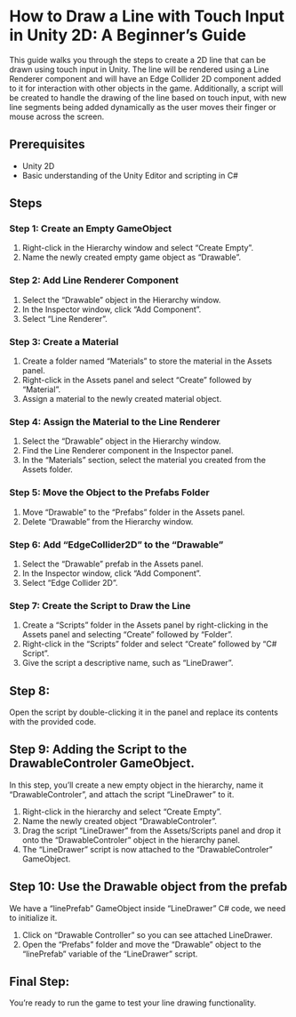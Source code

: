 # How to Draw a Line with Touch Input in Unity 2D: A Beginner’s Guide

This guide walks you through the steps to create a 2D line that can be drawn using touch input in Unity. The line will be rendered using a Line Renderer component and will have an Edge Collider 2D component added to it for interaction with other objects in the game. Additionally, a script will be created to handle the drawing of the line based on touch input, with new line segments being added dynamically as the user moves their finger or mouse across the screen.

## Prerequisites
- Unity 2D
- Basic understanding of the Unity Editor and scripting in C#

## Steps

### Step 1: Create an Empty GameObject
1. Right-click in the Hierarchy window and select “Create Empty”.
2. Name the newly created empty game object as “Drawable”.

### Step 2: Add Line Renderer Component
1. Select the “Drawable” object in the Hierarchy window.
2. In the Inspector window, click “Add Component”.
3. Select “Line Renderer”.

### Step 3: Create a Material
1. Create a folder named “Materials” to store the material in the Assets panel.
2. Right-click in the Assets panel and select “Create” followed by “Material”.
3. Assign a material to the newly created material object.

### Step 4: Assign the Material to the Line Renderer
1. Select the “Drawable” object in the Hierarchy window.
2. Find the Line Renderer component in the Inspector panel.
3. In the “Materials” section, select the material you created from the Assets folder.

### Step 5: Move the Object to the Prefabs Folder
1. Move “Drawable” to the “Prefabs” folder in the Assets panel.
2. Delete “Drawable” from the Hierarchy window.

### Step 6: Add “EdgeCollider2D” to the “Drawable”
1. Select the “Drawable” prefab in the Assets panel.
2. In the Inspector window, click “Add Component”.
3. Select “Edge Collider 2D”.

### Step 7: Create the Script to Draw the Line
1. Create a “Scripts” folder in the Assets panel by right-clicking in the Assets panel and selecting “Create” followed by “Folder”.
2. Right-click in the “Scripts” folder and select “Create” followed by “C# Script”.
3. Give the script a descriptive name, such as “LineDrawer”.

## Step 8: 
Open the script by double-clicking it in the panel and replace its contents with the provided code.

## Step 9: Adding the Script to the DrawableControler GameObject.

In this step, you’ll create a new empty object in the hierarchy, name it “DrawableControler”, and attach the script “LineDrawer” to it.

1. Right-click in the hierarchy and select “Create Empty”.
2. Name the newly created object “DrawableControler”.
3. Drag the script “LineDrawer” from the Assets/Scripts panel and drop it onto the “DrawableControler” object in the hierarchy panel.
4. The “LineDrawer” script is now attached to the “DrawableControler” GameObject.

## Step 10: Use the Drawable object from the prefab

We have a “linePrefab” GameObject inside “LineDrawer” C# code, we need to initialize it.

1. Click on “Drawable Controller” so you can see attached LineDrawer.
2. Open the “Prefabs” folder and move the “Drawable” object to the “linePrefab” variable of the “LineDrawer” script.

## Final Step: 
You’re ready to run the game to test your line drawing functionality.
